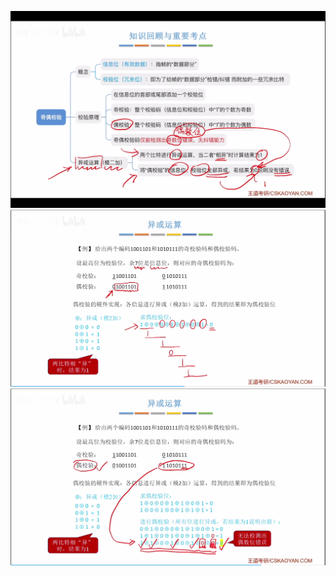 

![输入图片说明](/imgs/2025-07-23/ka9EJFuUnKXW6mpG.png)![输入图片说明](/imgs/2025-07-23/0XCmHkZje7le1aUi.png)
![输入图片说明](/imgs/2025-07-23/iX3LuaekLecKhfHg.png)
<!--stackedit_data:
eyJoaXN0b3J5IjpbLTQ1MTU2MDIyNl19
-->